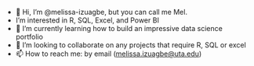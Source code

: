 - 👋 Hi, I’m @melissa-izuagbe, but you can call me Mel.
-  I’m interested in R, SQL, Excel, and Power BI
- 🌱 I’m currently learning how to build an impressive data science portfolio 
- 💞️ I’m looking to collaborate on any projects that require R, SQL or excel
- 📫 How to reach me: by email (melissa.izuagbe@uta.edu) 

<!---
melissa-izuagbe/melissa-izuagbe is a ✨ special ✨ repository because its `README.md` (this file) appears on your GitHub profile.
You can click the Preview link to take a look at your changes.
--->
